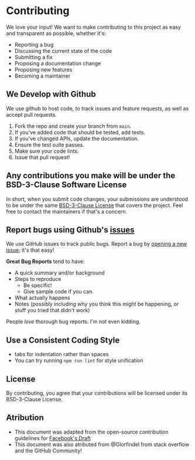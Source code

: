 # Contributing
We love your input! We want to make contributing to this project as easy and transparent as possible, whether it's:

- Reporting a bug
- Discussing the current state of the code
- Submitting a fix
- Proposing a documentation change
- Proposing new features
- Becoming a maintainer

## We Develop with Github
We use github to host code, to track issues and feature requests, as well as accept pull requests.

1. Fork the repo and create your branch from `main`.
2. If you've added code that should be tested, add tests.
3. If you've changed APIs, update the documentation.
4. Ensure the test suite passes.
5. Make sure your code lints.
6. Issue that pull request!

## Any contributions you make will be under the BSD-3-Clause Software License
In short, when you submit code changes, your submissions are understood to be under the same [BSD-3-Clause License](https://github.com/IBXCODECAT/Falling/blob/main/LICENSE) that covers the project. Feel free to contact the maintainers if that's a concern.

## Report bugs using Github's [issues](https://github.com/IBXCODECAT/Falling/issues)
We use GitHub issues to track public bugs. Report a bug by [opening a new issue](https://github.com/IBXCODECAT/Falling/issues); it's that easy!

**Great Bug Reports** tend to have:

- A quick summary and/or background
- Steps to reproduce
  - Be specific!
  - Give sample code if you can.
- What actually happens
- Notes (possibly including why you think this might be happening, or stuff you tried that didn't work)

People *love* thorough bug reports. I'm not even kidding.

## Use a Consistent Coding Style
* tabs for indentation rather than spaces
* You can try running `npm run lint` for style unification

## License
By contributing, you agree that your contributions will be licensed under its BSD-3-Clause License.

## Atribution
* This document was adapted from the open-source contribution guidelines for [Facebook's Draft](https://github.com/facebook/draft-js/blob/a9316a723f9e918afde44dea68b5f9f39b7d9b00/CONTRIBUTING.md)
* This document was also atributed from @Glorfindel from stack overflow and the GitHub Community!
